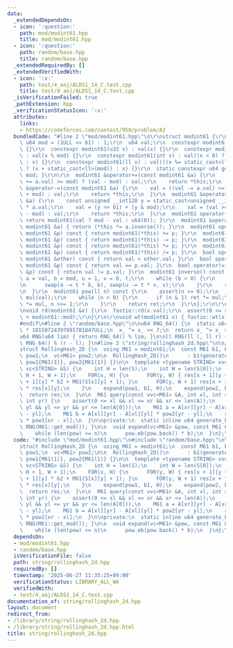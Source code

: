```yaml
---
data:
  _extendedDependsOn:
  - icon: ':question:'
    path: mod/modint61.hpp
    title: mod/modint61.hpp
  - icon: ':question:'
    path: random/base.hpp
    title: random/base.hpp
  _extendedRequiredBy: []
  _extendedVerifiedWith:
  - icon: ':x:'
    path: test/4_aoj/ALDS1_14_C.test.cpp
    title: test/4_aoj/ALDS1_14_C.test.cpp
  _isVerificationFailed: true
  _pathExtension: hpp
  _verificationStatusIcon: ':x:'
  attributes:
    links:
    - https://codeforces.com/contest/958/problem/A2
  bundledCode: "#line 2 \"mod/modint61.hpp\"\n\r\nstruct modint61 {\r\n  static constexpr\
    \ u64 mod = (1ULL << 61) - 1;\r\n  u64 val;\r\n  constexpr modint61() : val(0ULL)\
    \ {}\r\n  constexpr modint61(u32 x) : val(x) {}\r\n  constexpr modint61(u64 x)\
    \ : val(x % mod) {}\r\n  constexpr modint61(int x) : val((x < 0) ? (x + static_cast<ll>(mod))\
    \ : x) {}\r\n  constexpr modint61(ll x) : val(((x %= static_cast<ll>(mod)) < 0)\
    \ ? (x + static_cast<ll>(mod)) : x) {}\r\n  static constexpr u64 get_mod() { return\
    \ mod; }\r\n\r\n  modint61 &operator+=(const modint61 &a) {\r\n    val = ((val\
    \ += a.val) >= mod) ? (val - mod) : val;\r\n    return *this;\r\n  }\r\n  modint61\
    \ &operator-=(const modint61 &a) {\r\n    val = ((val -= a.val) >= mod) ? (val\
    \ + mod) : val;\r\n    return *this;\r\n  }\r\n  modint61 &operator*=(const modint61\
    \ &a) {\r\n    const unsigned __int128 y = static_cast<unsigned __int128>(val)\
    \ * a.val;\r\n    val = (y >> 61) + (y & mod);\r\n    val = (val >= mod) ? (val\
    \ - mod) : val;\r\n    return *this;\r\n  }\r\n  modint61 operator-() const {\
    \ return modint61(val ? mod - val : u64(0)); }\r\n  modint61 &operator/=(const\
    \ modint61 &a) { return (*this *= a.inverse()); }\r\n  modint61 operator+(const\
    \ modint61 &p) const { return modint61(*this) += p; }\r\n  modint61 operator-(const\
    \ modint61 &p) const { return modint61(*this) -= p; }\r\n  modint61 operator*(const\
    \ modint61 &p) const { return modint61(*this) *= p; }\r\n  modint61 operator/(const\
    \ modint61 &p) const { return modint61(*this) /= p; }\r\n  bool operator<(const\
    \ modint61 &other) const { return val < other.val; }\r\n  bool operator==(const\
    \ modint61 &p) const { return val == p.val; }\r\n  bool operator!=(const modint61\
    \ &p) const { return val != p.val; }\r\n  modint61 inverse() const {\r\n    ll\
    \ a = val, b = mod, u = 1, v = 0, t;\r\n    while (b > 0) {\r\n      t = a / b;\r\
    \n      swap(a -= t * b, b), swap(u -= t * v, v);\r\n    }\r\n    return modint61(u);\r\
    \n  }\r\n  modint61 pow(ll n) const {\r\n    assert(n >= 0);\r\n    modint61 ret(1),\
    \ mul(val);\r\n    while (n > 0) {\r\n      if (n & 1) ret *= mul;\r\n      mul\
    \ *= mul, n >>= 1;\r\n    }\r\n    return ret;\r\n  }\r\n};\r\n\r\n#ifdef FASTIO\r\
    \nvoid rd(modint61 &x) {\r\n  fastio::rd(x.val);\r\n  assert(0 <= x.val && x.val\
    \ < modint61::mod);\r\n}\r\n\r\nvoid wt(modint61 x) { fastio::wt(x.val); }\r\n\
    #endif\n#line 2 \"random/base.hpp\"\n\nu64 RNG_64() {\n  static u64 x_ = u64(chrono::duration_cast<chrono::nanoseconds>(chrono::high_resolution_clock::now().time_since_epoch()).count())\
    \ * 10150724397891781847ULL;\n  x_ ^= x_ << 7;\n  return x_ ^= x_ >> 9;\n}\n\n\
    u64 RNG(u64 lim) { return RNG_64() % lim; }\n\nll RNG(ll l, ll r) { return l +\
    \ RNG_64() % (r - l); }\n#line 3 \"string/rollinghash_2d.hpp\"\n\n// https://codeforces.com/contest/958/problem/A2\n\
    struct RollingHash_2D {\n  using M61 = modint61;\n  const M61 b1, b2;\n  vc<M61>\
    \ pow1;\n  vc<M61> pow2;\n\n  RollingHash_2D()\n      : b1(generate_base()), b2(generate_base()),\
    \ pow1{M61(1)}, pow2{M61(1)} {}\n\n  template <typename STRING> vvc<M61> build(const\
    \ vc<STRING> &S) {\n    int H = len(S);\n    int W = len(S[0]);\n    vv(M61, res,\
    \ H + 1, W + 1);\n    FOR(x, H) {\n      FOR(y, W) { res[x + 1][y + 1] = res[x\
    \ + 1][y] * b2 + M61(S[x][y] + 1); }\n      FOR(y, W + 1) res[x + 1][y] += b1\
    \ * res[x][y];\n    }\n    expand(pow1, b1, H);\n    expand(pow2, b2, W);\n  \
    \  return res;\n  }\n\n  M61 query(const vvc<M61> &A, int xl, int xr, int yl,\
    \ int yr) {\n    assert(0 <= xl && xl <= xr && xr <= len(A));\n    assert(0 <=\
    \ yl && yl <= yr && yr <= len(A[0]));\n    M61 a = A[xr][yr] - A[xr][yl] * pow2[yr\
    \ - yl];\n    M61 b = A[xl][yr] - A[xl][yl] * pow2[yr - yl];\n    return a - b\
    \ * pow1[xr - xl];\n  }\n\nprivate:\n  static inline u64 generate_base() { return\
    \ RNG(M61::get_mod()); }\n\n  void expand(vc<M61> &pow, const M61 &b, int n) {\n\
    \    while (len(pow) <= n)\n      pow.eb(pow.back() * b);\n  }\n};\n"
  code: "#include \"mod/modint61.hpp\"\n#include \"random/base.hpp\"\n\n// https://codeforces.com/contest/958/problem/A2\n\
    struct RollingHash_2D {\n  using M61 = modint61;\n  const M61 b1, b2;\n  vc<M61>\
    \ pow1;\n  vc<M61> pow2;\n\n  RollingHash_2D()\n      : b1(generate_base()), b2(generate_base()),\
    \ pow1{M61(1)}, pow2{M61(1)} {}\n\n  template <typename STRING> vvc<M61> build(const\
    \ vc<STRING> &S) {\n    int H = len(S);\n    int W = len(S[0]);\n    vv(M61, res,\
    \ H + 1, W + 1);\n    FOR(x, H) {\n      FOR(y, W) { res[x + 1][y + 1] = res[x\
    \ + 1][y] * b2 + M61(S[x][y] + 1); }\n      FOR(y, W + 1) res[x + 1][y] += b1\
    \ * res[x][y];\n    }\n    expand(pow1, b1, H);\n    expand(pow2, b2, W);\n  \
    \  return res;\n  }\n\n  M61 query(const vvc<M61> &A, int xl, int xr, int yl,\
    \ int yr) {\n    assert(0 <= xl && xl <= xr && xr <= len(A));\n    assert(0 <=\
    \ yl && yl <= yr && yr <= len(A[0]));\n    M61 a = A[xr][yr] - A[xr][yl] * pow2[yr\
    \ - yl];\n    M61 b = A[xl][yr] - A[xl][yl] * pow2[yr - yl];\n    return a - b\
    \ * pow1[xr - xl];\n  }\n\nprivate:\n  static inline u64 generate_base() { return\
    \ RNG(M61::get_mod()); }\n\n  void expand(vc<M61> &pow, const M61 &b, int n) {\n\
    \    while (len(pow) <= n)\n      pow.eb(pow.back() * b);\n  }\n};\n"
  dependsOn:
  - mod/modint61.hpp
  - random/base.hpp
  isVerificationFile: false
  path: string/rollinghash_2d.hpp
  requiredBy: []
  timestamp: '2025-06-27 11:35:25+09:00'
  verificationStatus: LIBRARY_ALL_WA
  verifiedWith:
  - test/4_aoj/ALDS1_14_C.test.cpp
documentation_of: string/rollinghash_2d.hpp
layout: document
redirect_from:
- /library/string/rollinghash_2d.hpp
- /library/string/rollinghash_2d.hpp.html
title: string/rollinghash_2d.hpp
---
```

